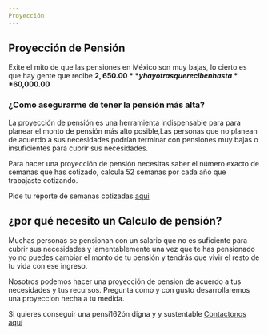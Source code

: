 ```yaml
---
Proyección
---
```


## Proyección de Pensión

Exite el mito de que las pensiones en México son muy bajas, lo cierto  es que hay gente que recibe **$2,650.00** y hay otras que reciben hasta **$60,000.00** 

### ¿Como asegurarme de tener la pensión más alta?

La proyección de pensión es una herramienta indispensable para para planear el monto de pensión más alto posible,Las personas que no planean de acuerdo a sus necesidades podrían terminar con pensiones muy bajas o insuficientes para cubrir sus necesidades.

Para hacer una proyección de pensión necesitas saber el número exacto de semanas que has cotizado, calcula 52 semanas por cada año que trabajaste cotizando. 

Pide tu reporte de semanas cotizadas [aqui](http://hlda.imss.gob.mx/hlda/Acceso.do#no-back-button)


## ¿por qué necesito un Calculo de pensión?

Muchas personas se pensionan con un salario que no es suficiente para cubrir sus necesidades y lamentablemente una vez que te has pensionado yo no puedes cambiar el monto de tu pensión y tendrás que vivir el resto de tu vida con ese ingreso.   


Nosotros podemos hacer una proyección de pension de acuerdo a tus necesidades y tus recursos. Pregunta como y con gusto desarrollaremos una proyeccion hecha a tu medida. 

Si quieres conseguir una pensi162ón digna y y sustentable [Contactonos aquí](https://pensionesmexico.github.io/2018/03/08/contacto.html)
